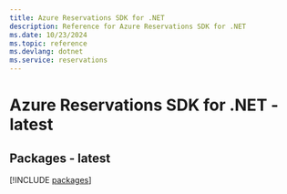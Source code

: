 ```yaml
---
title: Azure Reservations SDK for .NET
description: Reference for Azure Reservations SDK for .NET
ms.date: 10/23/2024
ms.topic: reference
ms.devlang: dotnet
ms.service: reservations
---
```

# Azure Reservations SDK for .NET - latest
## Packages - latest
[!INCLUDE [packages](reservations-index.md)]